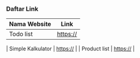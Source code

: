 ### Daftar Link

|  Nama Website |     Link  |
|  --------  | ------------  |
| Todo list | [https://](https://wirawancandra631.github.io/html-repo.github.io/) |

| Simple Kalkulator | [https://](https://wirawancandra631.github.io/html-repo.github.io/calculator.html) |
| Product list | [https://](https://wirawancandra631.github.io/html-repo.github.io/product-list.html) |
